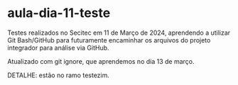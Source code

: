 # aula-dia-11-teste

Testes realizados no Secitec em 11 de Março de 2024, aprendendo a utilizar Git Bash/GitHub para futuramente encaminhar os arquivos do projeto integrador para análise via GitHub.

Atualizado com git ignore, que aprendemos no dia 13 de março.

DETALHE: estão no ramo testezim.
